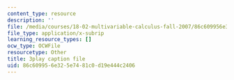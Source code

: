 ```yaml
---
content_type: resource
description: ''
file: /media/courses/18-02-multivariable-calculus-fall-2007/86c609956e325e7481c0d19e444c2406_BChhAS1sFvA.vtt
file_type: application/x-subrip
learning_resource_types: []
ocw_type: OCWFile
resourcetype: Other
title: 3play caption file
uid: 86c60995-6e32-5e74-81c0-d19e444c2406
---
```

